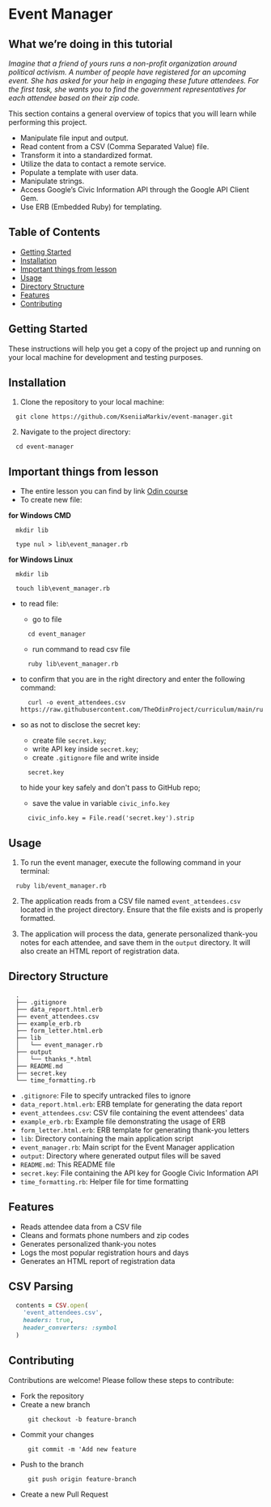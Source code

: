 # Event Manager 

## What we’re doing in this tutorial

*Imagine that a friend of yours runs a non-profit organization around political activism. A number of people have registered for an upcoming event. She has asked for your help in engaging these future attendees. For the first task, she wants you to find the government representatives for each attendee based on their zip code.*



This section contains a general overview of topics that you will learn while performing this project.

- Manipulate file input and output.
- Read content from a CSV (Comma Separated Value) file.
- Transform it into a standardized format.
- Utilize the data to contact a remote service.
- Populate a template with user data.
- Manipulate strings.
- Access Google’s Civic Information API through the Google API Client Gem.
- Use ERB (Embedded Ruby) for templating.



## Table of Contents

- [Getting Started](#getting-started)
- [Installation](#installation)
- [Important things from lesson](#important-things-from-lesson)
- [Usage](#usage)
- [Directory Structure](#directory-structure)
- [Features](#features)
- [Contributing](#contributing)

## Getting Started
These instructions will help you get a copy of the project up and running on your local machine for development and testing purposes.

## Installation
1. Clone the repository to your local machine:
  ```
    git clone https://github.com/KseniiaMarkiv/event-manager.git
  ```
2. Navigate to the project directory:
  ```
    cd event-manager
  ```

## Important things from lesson

- The entire lesson you can find by link [Odin course](https://www.theodinproject.com/lessons/ruby-event-manager)
- To create new file:

**for Windows CMD**
  ```
    mkdir lib
  ```
  ```
    type nul > lib\event_manager.rb
  ```
**for Windows Linux**
  ```
    mkdir lib
  ```
  ```
    touch lib\event_manager.rb
  ```

- to read file:
    - go to file
  ```
    cd event_manager
  ```
    - run command to read csv file
  ```
    ruby lib\event_manager.rb
  ```
- to confirm that you are in the right directory and enter the following command:
  ```
    curl -o event_attendees.csv https://raw.githubusercontent.com/TheOdinProject/curriculum/main/ruby/files_and_serialization/event_attendees.csv
  ```
- so as not to disclose the secret key:
    - create file `secret.key`;
    - write API key inside `secret.key`;
    - create `.gitignore` file and write inside 

  ```
    secret.key
  ```
    to hide your key safely and don't pass to GitHub repo;

    - save the value in variable `civic_info.key`

  ```
    civic_info.key = File.read('secret.key').strip
  ```

## Usage
1. To run the event manager, execute the following command in your terminal:
  ```
    ruby lib/event_manager.rb
  ```
2. The application reads from a CSV file named `event_attendees.csv` located in the project directory. Ensure that the file exists and is properly formatted.

3. The application will process the data, generate personalized thank-you notes for each attendee, and save them in the `output` directory. It will also create an HTML report of registration data.

## Directory Structure

  ```
    .
    ├── .gitignore
    ├── data_report.html.erb
    ├── event_attendees.csv
    ├── example_erb.rb
    ├── form_letter.html.erb
    ├── lib
    │   └── event_manager.rb
    ├── output
    │   └── thanks_*.html
    ├── README.md
    ├── secret.key
    └── time_formatting.rb
  ```


- `.gitignore`: File to specify untracked files to ignore
- `data_report.html.erb`: ERB template for generating the data report
- `event_attendees.csv`: CSV file containing the event attendees' data
- `example_erb.rb`: Example file demonstrating the usage of ERB
- `form_letter.html.erb`: ERB template for generating thank-you letters
- `lib`: Directory containing the main application script
- `event_manager.rb`: Main script for the Event Manager application
- `output`: Directory where generated output files will be saved
- `README.md`: This README file
- `secret.key`: File containing the API key for Google Civic Information API
- `time_formatting.rb`: Helper file for time formatting

## Features

- Reads attendee data from a CSV file
- Cleans and formats phone numbers and zip codes
- Generates personalized thank-you notes
- Logs the most popular registration hours and days
- Generates an HTML report of registration data

## CSV Parsing

  ```ruby
    contents = CSV.open(
      'event_attendees.csv',
      headers: true,
      header_converters: :symbol
    )
  ```

## Contributing

Contributions are welcome! Please follow these steps to contribute:

- Fork the repository
- Create a new branch
  ```
    git checkout -b feature-branch
  ```
- Commit your changes
  ```
    git commit -m 'Add new feature
  ```
- Push to the branch
  ```
    git push origin feature-branch
  ```
- Create a new Pull Request